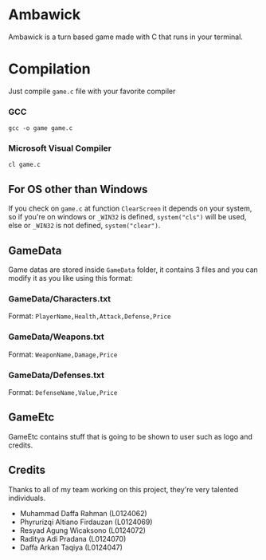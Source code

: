# Ambawick
Ambawick is a turn based game made with C that runs in your terminal.

# Compilation

Just compile `game.c` file with your favorite compiler
### GCC
`gcc -o game game.c`
### Microsoft Visual Compiler
`cl game.c`

## For OS other than Windows
If you check on `game.c`	 at function `ClearScreen` it depends on your system, so if you're on windows or `_WIN32` is defined, `system("cls")` will be used, else or `_WIN32` is not defined, `system("clear")`.

## GameData
Game datas are stored inside `GameData` folder, it contains 3 files and you can modify it as you like using this format:
### GameData/Characters.txt
Format: `PlayerName,Health,Attack,Defense,Price`
### GameData/Weapons.txt
Format: `WeaponName,Damage,Price`
### GameData/Defenses.txt
Format: `DefenseName,Value,Price`


## GameEtc
GameEtc contains stuff that is going to be shown to user such as logo and credits.

## Credits
Thanks to all of my team working on this project, they're very talented individuals.
* Muhammad Daffa Rahman (L0124062)
* Phyrurizqi Altiano Firdauzan (L0124069)
* Resyad Agung Wicaksono (L0124072)
* Raditya Adi Pradana (L0124070)
* Daffa Arkan Taqiya (L0124047)
